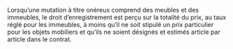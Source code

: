 Lorsqu’une mutation à titre onéreux comprend des meubles et des immeubles, le droit d’enregistrement est perçu sur la totalité du prix, au taux réglé pour les immeubles, à moins qu’il ne soit stipulé un prix particulier pour les objets mobiliers et qu’ils ne soient désignés et estimés article par article dans le contrat.